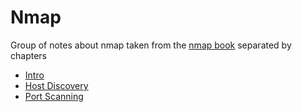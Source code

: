 # Nmap

Group of notes about nmap taken from the [nmap book](https://nmap.org/book/) separated by chapters

- [Intro](Intro/README.md)
- [Host Discovery](HostDiscovery/README.md)
- [Port Scanning](PortScanning/README.md)
